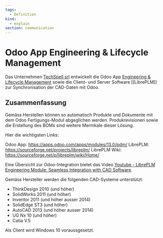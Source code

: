```yaml
---
tags:
  - Definition
kind:
  - explain
section: communication
---
```


# Odoo App Engineering & Lifecycle Management

Das Unternehmen [TechSpell srl](http://www.techspell.eu/) entwickelt die Odoo App [Engineering & Lifecycle Management](https://apps.odoo.com/apps/modules/13.0/pdm/) sowie die Client- und Server Software [[LibrePLM]] zur Synchronisation der CAD-Daten mit Odoo.

## Zusammenfassung

Gemäss Herstellen können so automatisch Produkte und Dokumente mit dem Odoo Fertigungs-Modul abgeglichen werden. Produkrevisionen sowie die Erstellung des BOMs sind weitere Mermkale dieser Lösung.

Hier die wichtigsten Links:

Odoo App: <https://apps.odoo.com/apps/modules/13.0/pdm/>
LibrePLM: <https://sourceforge.net/projects/libreplm/>
LibrePLM Wiki: <https://sourceforge.net/p/libreplm/wiki/Home/>

Eine Übersicht zur Odoo-Integration bietet das Video [Youtube - LibrePLM Engineering Module: Seamless Integration with CAD Software](https://www.youtube.com/watch?v=LDMXUpptkq4).

Gemäss Hersteller werden die folgenden CAD-Systeme unterstützt:

- ThinkDesign 2010 (und höher)
- SolidWorks 2011 (und höher)
- Inventor 2011 (und höher ausser 2014)
- SolidEdge ST3 (und höher)
- AutoCAD 2013 (und höher ausser 2014)
- UG Nx 10 (und höher)
- Catia V.5

Als Client wird Windows 10 voraussgesetzt.
